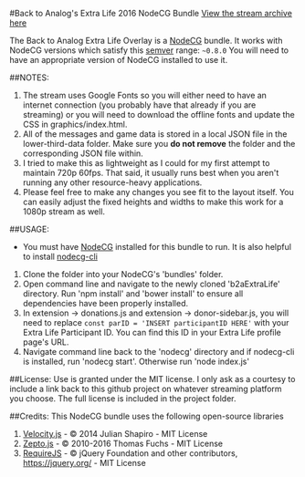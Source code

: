 #Back to Analog's Extra Life 2016 NodeCG Bundle
[View the stream archive here](https://youtu.be/NyqZVYSCT9A?t=2h12m5s)

The Back to Analog Extra Life Overlay is a [NodeCG](http://github.com/nodecg/nodecg) bundle.
It works with NodeCG versions which satisfy this [semver](https://docs.npmjs.com/getting-started/semantic-versioning) range: `~0.8.0`
You will need to have an appropriate version of NodeCG installed to use it.

##NOTES:
1. The stream uses Google Fonts so you will either need to have an internet connection (you probably have that already if you are streaming) or you will need to download the offline fonts and update the CSS in graphics/index.html.
2. All of the messages and game data is stored in a local JSON file in the lower-third-data folder. Make sure you **do not remove** the folder and the corresponding JSON file within.
3. I tried to make this as lightweight as I could for my first attempt to maintain 720p 60fps. That said, it usually runs best when you aren't running any other resource-heavy applications.
4. Please feel free to make any changes you see fit to the layout itself. You can easily adjust the fixed heights and widths to make this work for a 1080p stream as well.

##USAGE:
* You must have [NodeCG](http://nodecg.com/) installed for this bundle to run. It is also helpful to install [nodecg-cli](https://github.com/nodecg/nodecg-cli)

1. Clone the folder into your NodeCG's 'bundles' folder.
2. Open command line and navigate to the newly cloned 'b2aExtraLife' directory. Run 'npm install' and 'bower install' to ensure all dependencies have been properly installed.
3. In extension -> donations.js and extension -> donor-sidebar.js, you will need to replace `const parID = 'INSERT participantID HERE'` with your Extra Life Participant ID. You can find this ID in your Extra Life profile page's URL.
4. Navigate command line back to the 'nodecg' directory and if nodecg-cli is installed, run 'nodecg start'. Otherwise run 'node index.js'

##License:
Use is granted under the MIT license. I only ask as a courtesy to include a link back to this github project on whatever streaming platform you choose.
The full license is included in the project folder.

##Credits:
This NodeCG bundle uses the following open-source libraries

1. [Velocity.js](http://velocityjs.org/) - © 2014 Julian Shapiro - MIT License
2. [Zepto.js](http://zeptojs.com/) - © 2010-2016 Thomas Fuchs - MIT License
3. [RequireJS](http://requirejs.org/) - © jQuery Foundation and other contributors, https://jquery.org/ - MIT License
